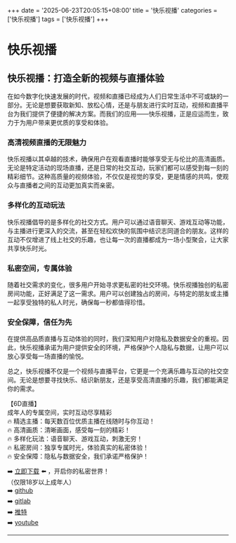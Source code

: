 +++
date = '2025-06-23T20:05:15+08:00'
title = '快乐视播'
categories = ['快乐视播']
tags = ['快乐视播']
+++

# 快乐视播

## 快乐视播：打造全新的视频与直播体验

在如今数字化快速发展的时代，视频和直播已经成为人们日常生活中不可或缺的一部分。无论是想要获取新知、放松心情，还是与朋友进行实时互动，视频和直播平台为我们提供了便捷的解决方案。而我们的应用——快乐视播，正是应运而生，致力于为用户带来更优质的享受和体验。

### 高清视频直播的无限魅力

快乐视播以其卓越的技术，确保用户在观看直播时能够享受无与伦比的高清画质。无论是特定活动的现场直播，还是日常的社交互动，玩家们都可以感受到每一刻的精彩细节。这种高质量的视频体验，不仅仅是视觉的享受，更是情感的共鸣，使观众与直播者之间的互动更加真实而亲密。

### 多样化的互动玩法

快乐视播倡导的是多样化的社交方式。用户可以通过语音聊天、游戏互动等功能，与主播进行更深入的交流，甚至在轻松欢快的氛围中结识志同道合的朋友。这样的互动不仅增进了线上社交的乐趣，也让每一次的直播都成为一场小型聚会，让大家共享快乐时光。

### 私密空间，专属体验

随着社交需求的变化，很多用户开始寻求更私密的社交环境。快乐视播独创的私密房间功能，正好满足了这一需求。用户可以创建独占的房间，与特定的朋友或主播一起享受独特的私人时光，确保每一秒都值得珍惜。

### 安全保障，信任为先

在提供高品质直播与互动体验的同时，我们深知用户对隐私及数据安全的重视。因此，快乐视播承诺为用户提供安全的环境，严格保护个人隐私与数据，让用户可以放心享受每一场直播的愉悦。

总之，快乐视播不仅是一个视频与直播平台，它更是一个充满乐趣与互动的社交空间。无论是想要寻找快乐、结识新朋友，还是享受高清直播的乐趣，我们都能满足你的需求。

【6D直播】  
成年人的专属空间，实时互动尽享精彩  
🔥 精选主播：每天数百位优质主播在线随时与你互动！  
🔥 高清画质：清晰画面，感受每一刻的精彩！  
🔥 多样化玩法：语音聊天、游戏互动，刺激无穷！  
🔥 私密房间：独享专属时光，体验真实的私密体验！  
🔥 安全保障：隐私与数据安全，我们承诺严格保护！  

➡️ [立即下载](https://down123.s3.ap-east-1.amazonaws.com/down/down.html?channelCode=blog) ⬅️ ，开启你的私密世界！  
（仅限18岁以上成年人）  
➡️ [github](https://aldult-live.github.io/)  
➡️ [gitlab](https://seo-09598d.gitlab.io/)  
➡️ [推特](https://x.com/wegame33)  
➡️ [youtube](https://www.youtube.com/@6Dlive)  

---

